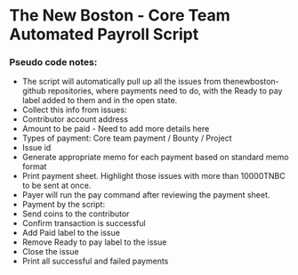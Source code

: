 # The New Boston - Core Team Automated Payroll Script

### Pseudo code notes:
- The script will automatically pull up all the issues from thenewboston-github repositories, where payments need to do, with the Ready to pay label added to them and in the open state. 
- Collect this info from issues:
- Contributor account address
- Amount to be paid - Need to add more details here
- Types of payment: Core team payment / Bounty / Project
- Issue id
- Generate appropriate memo for each payment based on standard memo format
- Print payment sheet. Highlight those issues with more than 10000TNBC to be sent at once.
- Payer will run the pay command after reviewing the payment sheet.
- Payment by the script:
- Send coins to the contributor
- Confirm transaction is successful
- Add Paid label to the issue
- Remove Ready to pay label to the issue
- Close the issue
- Print all successful and failed payments